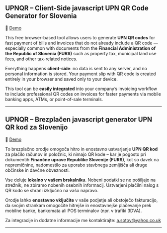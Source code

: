 ## UPNQR – Client-Side javascript UPN QR Code Generator for Slovenia

🔗 [Demo](https://kibervarnost.si/upnqr)

This free browser-based tool allows users to generate **UPN QR codes** for fast payment of bills and invoices that do not already include a QR code — especially common with documents from the **Financial Administration of the Republic of Slovenia (FURS)** such as property tax, municipal land use fees, and other tax-related notices.

Everything happens **client-side**: no data is sent to any server, and no personal information is stored. Your payment slip with QR code is created entirely in your browser and saved only to your device.

This tool can be **easily integrated** into your company’s invoicing workflow to include professional QR codes on invoices for faster payments via mobile banking apps, ATMs, or point-of-sale terminals.

---

## UPNQR – Brezplačen javascript generator UPN QR kod za Slovenijo

🔗 [Demo](https://kibervarnost.si/upnqr)

To brezplačno orodje omogoča hitro in enostavno ustvarjanje **UPN QR kod** za plačilo računov in položnic, ki nimajo QR kode – kar je pogosto pri dokumentih **Finančne uprave Republike Slovenije (FURS)**, kot so davek na nepremičnine, nadomestilo za uporabo stavbnega zemljišča ali druge občinske in davčne obveznosti.

Vse deluje **lokalno v vašem brskalniku**. Nobeni podatki se ne pošiljajo na strežnik, ne zbiramo nobenih osebnih informacij. Ustvarjeni plačilni nalog s QR kodo se shrani izključno na vašo napravo.

Orodje lahko **enostavno vključite** v vaše podjetje ali obstoječo fakturacijo, da svojim strankam omogočite hitrejše in enostavnejše plačevanje prek mobilne banke, bankomata ali POS terminalov (npr. v trafiki 3DVA).

Za integracije in dodatne informacije me kontaktirajte: [a.sotov@yahoo.co.uk](mailto:a.sotov@yahoo.co.uk)

---
